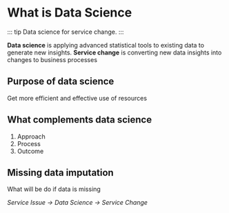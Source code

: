 # What is Data Science

::: tip
Data science for service change.
:::

**Data science** is applying advanced statistical tools to existing data to generate new insights.
**Service change** is converting new data insights into changes to business processes

## Purpose of data science
Get more efficient and effective use of resources

## What complements data science

1. Approach
2. Process
3. Outcome

## Missing data imputation
What will be do if data is missing

*Service Issue -> Data Science -> Service Change*
